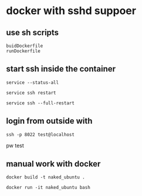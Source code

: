 # docker with sshd suppoer

## use sh scripts

```
buidDockerfile
runDockerfile
```

## start ssh inside the container
```
service --status-all
```

```
service ssh restart

service ssh --full-restart
```

## login from outside with

```
ssh -p 8022 test@localhost
```

pw test



## manual work with docker
```
docker build -t naked_ubuntu .
```

```
docker run -it naked_ubuntu bash
```
